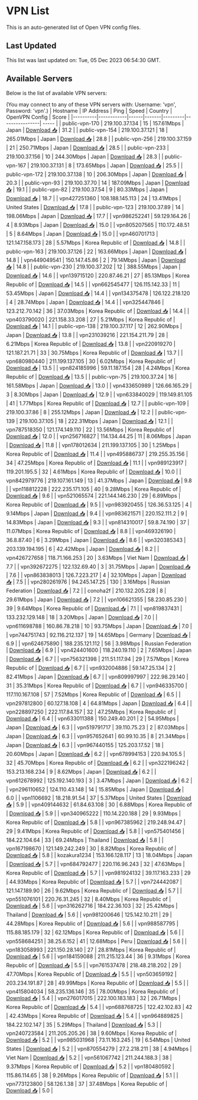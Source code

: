 # VPN List

This is an auto-generated list of Open VPN config files.

## Last Updated

This list was last updated on: Tue, 05 Dec 2023 06:54:30 GMT.

## Available Servers

Below is the list of available VPN servers:

(You may connect to any of these VPN servers with: Username: 'vpn', Password: 'vpn'.)
| Hostname | IP Address | Ping | Speed | Country | OpenVPN Config | Score |
|----------|------------|------|-------|---------|----------------| ----- |
| public-vpn-170 | 219.100.37.134 | 15 | 157.61Mbps | Japan | [Download 📥](./configs/server_0_JP.ovpn) | 31.2 |
| public-vpn-154 | 219.100.37.121 | 18 | 265.01Mbps | Japan | [Download 📥](./configs/server_1_JP.ovpn) | 28.8 |
| public-vpn-256 | 219.100.37.159 | 21 | 250.71Mbps | Japan | [Download 📥](./configs/server_2_JP.ovpn) | 28.5 |
| public-vpn-233 | 219.100.37.156 | 10 | 244.30Mbps | Japan | [Download 📥](./configs/server_3_JP.ovpn) | 28.3 |
| public-vpn-167 | 219.100.37.131 | 8 | 173.65Mbps | Japan | [Download 📥](./configs/server_4_JP.ovpn) | 25.5 |
| public-vpn-172 | 219.100.37.138 | 10 | 206.30Mbps | Japan | [Download 📥](./configs/server_5_JP.ovpn) | 20.3 |
| public-vpn-93 | 219.100.37.70 | 14 | 187.09Mbps | Japan | [Download 📥](./configs/server_6_JP.ovpn) | 19.1 |
| public-vpn-82 | 219.100.37.54 | 9 | 80.33Mbps | Japan | [Download 📥](./configs/server_7_JP.ovpn) | 18.7 |
| vpn427251360 | 108.188.145.113 | 24 | 13.41Mbps | United States | [Download 📥](./configs/server_8_US.ovpn) | 17.8 |
| public-vpn-123 | 219.100.37.89 | 14 | 198.06Mbps | Japan | [Download 📥](./configs/server_9_JP.ovpn) | 17.7 |
| vpn986252241 | 59.129.164.26 | 4 | 8.93Mbps | Japan | [Download 📥](./configs/server_10_JP.ovpn) | 15.0 |
| vpn805207565 | 110.172.48.51 | 5 | 8.64Mbps | Japan | [Download 📥](./configs/server_11_JP.ovpn) | 15.0 |
| vpn460701713 | 121.147.158.173 | 28 | 5.57Mbps | Korea Republic of | [Download 📥](./configs/server_12_KR.ovpn) | 14.8 |
| public-vpn-163 | 219.100.37.126 | 22 | 163.66Mbps | Japan | [Download 📥](./configs/server_13_JP.ovpn) | 14.8 |
| vpn449049541 | 150.147.45.86 | 2 | 79.14Mbps | Japan | [Download 📥](./configs/server_14_JP.ovpn) | 14.8 |
| public-vpn-230 | 219.100.37.202 | 12 | 388.55Mbps | Japan | [Download 📥](./configs/server_15_JP.ovpn) | 14.6 |
| vpn139715120 | 220.87.46.21 | 27 | 85.13Mbps | Korea Republic of | [Download 📥](./configs/server_16_KR.ovpn) | 14.5 |
| vpn662545477 | 126.115.142.33 | 11 | 53.45Mbps | Japan | [Download 📥](./configs/server_17_JP.ovpn) | 14.4 |
| vpn134375478 | 126.122.218.120 | 4 | 28.74Mbps | Japan | [Download 📥](./configs/server_18_JP.ovpn) | 14.4 |
| vpn325447846 | 123.212.70.142 | 36 | 37.03Mbps | Korea Republic of | [Download 📥](./configs/server_19_KR.ovpn) | 14.4 |
| vpn403790020 | 221.158.33.208 | 27 | 5.21Mbps | Korea Republic of | [Download 📥](./configs/server_20_KR.ovpn) | 14.1 |
| public-vpn-138 | 219.100.37.117 | 12 | 262.90Mbps | Japan | [Download 📥](./configs/server_21_JP.ovpn) | 13.8 |
| vpn231039216 | 221.154.211.79 | 28 | 6.21Mbps | Korea Republic of | [Download 📥](./configs/server_22_KR.ovpn) | 13.8 |
| vpn220919270 | 121.187.21.71 | 33 | 30.75Mbps | Korea Republic of | [Download 📥](./configs/server_23_KR.ovpn) | 13.7 |
| vpn680980440 | 211.199.137.105 | 30 | 6.02Mbps | Korea Republic of | [Download 📥](./configs/server_24_KR.ovpn) | 13.5 |
| vpn824185996 | 59.11.187.154 | 28 | 4.24Mbps | Korea Republic of | [Download 📥](./configs/server_25_KR.ovpn) | 13.5 |
| public-vpn-75 | 219.100.37.24 | 16 | 161.58Mbps | Japan | [Download 📥](./configs/server_26_JP.ovpn) | 13.0 |
| vpn433650989 | 126.66.165.29 | 3 | 8.30Mbps | Japan | [Download 📥](./configs/server_27_JP.ovpn) | 12.9 |
| vpn633840029 | 119.149.81.105 | 41 | 1.77Mbps | Korea Republic of | [Download 📥](./configs/server_28_KR.ovpn) | 12.7 |
| public-vpn-109 | 219.100.37.86 | 8 | 255.12Mbps | Japan | [Download 📥](./configs/server_29_JP.ovpn) | 12.2 |
| public-vpn-139 | 219.100.37.105 | 18 | 222.31Mbps | Japan | [Download 📥](./configs/server_30_JP.ovpn) | 12.1 |
| vpn787518350 | 121.174.149.110 | 22 | 13.56Mbps | Korea Republic of | [Download 📥](./configs/server_31_KR.ovpn) | 12.0 |
| vpn256716827 | 114.134.44.25 | 11 | 8.06Mbps | Japan | [Download 📥](./configs/server_32_JP.ovpn) | 11.8 |
| vpn178012634 | 211.199.137.105 | 30 | 1.25Mbps | Korea Republic of | [Download 📥](./configs/server_33_KR.ovpn) | 11.4 |
| vpn495886737 | 219.255.35.156 | 34 | 47.25Mbps | Korea Republic of | [Download 📥](./configs/server_34_KR.ovpn) | 11.1 |
| vpn989123917 | 119.201.195.5 | 32 | 4.61Mbps | Korea Republic of | [Download 📥](./configs/server_35_KR.ovpn) | 10.0 |
| vpn842979776 | 219.107.161.149 | 13 | 41.37Mbps | Japan | [Download 📥](./configs/server_36_JP.ovpn) | 9.8 |
| vpn118812228 | 222.235.171.105 | 40 | 9.28Mbps | Korea Republic of | [Download 📥](./configs/server_37_KR.ovpn) | 9.6 |
| vpn521065574 | 221.144.146.230 | 29 | 6.89Mbps | Korea Republic of | [Download 📥](./configs/server_38_KR.ovpn) | 9.5 |
| vpn983920455 | 126.36.53.125 | 4 | 9.14Mbps | Japan | [Download 📥](./configs/server_39_JP.ovpn) | 9.4 |
| vpn983621571 | 220.152.111.2 | 9 | 14.83Mbps | Japan | [Download 📥](./configs/server_40_JP.ovpn) | 9.3 |
| vpn814310017 | 59.8.74.190 | 37 | 11.07Mbps | Korea Republic of | [Download 📥](./configs/server_41_KR.ovpn) | 8.8 |
| vpn469326190 | 36.8.87.40 | 6 | 3.29Mbps | Japan | [Download 📥](./configs/server_42_JP.ovpn) | 8.6 |
| vpn320385343 | 203.139.194.195 | 6 | 42.42Mbps | Japan | [Download 📥](./configs/server_43_JP.ovpn) | 8.2 |
| vpn426727658 | 118.71.166.253 | 20 | 3.63Mbps | Viet Nam | [Download 📥](./configs/server_44_VN.ovpn) | 7.7 |
| vpn392672275 | 122.132.69.40 | 3 | 31.75Mbps | Japan | [Download 📥](./configs/server_45_JP.ovpn) | 7.6 |
| vpn863838013 | 126.7.223.217 | 4 | 32.10Mbps | Japan | [Download 📥](./configs/server_46_JP.ovpn) | 7.5 |
| vpn280261976 | 94.245.147.25 | 130 | 3.16Mbps | Russian Federation | [Download 📥](./configs/server_47_RU.ovpn) | 7.2 |
| conoha2f | 210.132.205.228 | 8 | 29.61Mbps | Japan | [Download 📥](./configs/server_48_JP.ovpn) | 7.2 |
| vpn106621355 | 58.230.85.230 | 39 | 9.64Mbps | Korea Republic of | [Download 📥](./configs/server_49_KR.ovpn) | 7.1 |
| vpn819837431 | 133.232.129.148 | 18 | 3.20Mbps | Japan | [Download 📥](./configs/server_50_JP.ovpn) | 7.0 |
| vpn611698788 | 160.86.78.218 | 10 | 93.75Mbps | Japan | [Download 📥](./configs/server_51_JP.ovpn) | 7.0 |
| vpn744751743 | 92.116.212.137 | 19 | 14.65Mbps | Germany | [Download 📥](./configs/server_52_DE.ovpn) | 6.9 |
| vpn624675890 | 188.235.121.112 | 56 | 3.98Mbps | Russian Federation | [Download 📥](./configs/server_53_RU.ovpn) | 6.9 |
| vpn424401600 | 118.240.19.110 | 2 | 7.65Mbps | Japan | [Download 📥](./configs/server_54_JP.ovpn) | 6.7 |
| vpn756321398 | 211.51.117.94 | 29 | 7.57Mbps | Korea Republic of | [Download 📥](./configs/server_55_KR.ovpn) | 6.7 |
| vpn932004886 | 59.147.25.134 | 2 | 82.41Mbps | Japan | [Download 📥](./configs/server_56_JP.ovpn) | 6.7 |
| vpn809997997 | 222.98.29.140 | 31 | 35.31Mbps | Korea Republic of | [Download 📥](./configs/server_57_KR.ovpn) | 6.7 |
| vpn946335700 | 117.110.167.108 | 57 | 7.52Mbps | Korea Republic of | [Download 📥](./configs/server_58_KR.ovpn) | 6.5 |
| vpn297812800 | 60.127.18.108 | 4 | 64.81Mbps | Japan | [Download 📥](./configs/server_59_JP.ovpn) | 6.4 |
| vpn228897250 | 222.117.84.157 | 32 | 47.25Mbps | Korea Republic of | [Download 📥](./configs/server_60_KR.ovpn) | 6.4 |
| vpn633011388 | 150.249.40.201 | 2 | 54.95Mbps | Japan | [Download 📥](./configs/server_61_JP.ovpn) | 6.3 |
| vpn519791717 | 39.110.75.23 | 2 | 87.03Mbps | Japan | [Download 📥](./configs/server_62_JP.ovpn) | 6.3 |
| vpn957652641 | 60.99.10.35 | 8 | 21.34Mbps | Japan | [Download 📥](./configs/server_63_JP.ovpn) | 6.3 |
| vpn967440155 | 125.203.17.52 | 18 | 20.60Mbps | Japan | [Download 📥](./configs/server_64_JP.ovpn) | 6.2 |
| vpn678994153 | 220.94.105.5 | 32 | 45.70Mbps | Korea Republic of | [Download 📥](./configs/server_65_KR.ovpn) | 6.2 |
| vpn322196242 | 153.213.168.234 | 9 | 8.62Mbps | Japan | [Download 📥](./configs/server_66_JP.ovpn) | 6.2 |
| vpn612678992 | 125.192.140.193 | 3 | 3.47Mbps | Japan | [Download 📥](./configs/server_67_JP.ovpn) | 6.2 |
| vpn296110652 | 124.110.43.148 | 14 | 15.85Mbps | Japan | [Download 📥](./configs/server_68_JP.ovpn) | 6.0 |
| vpn1106692 | 18.218.91.54 | 37 | 5.37Mbps | United States | [Download 📥](./configs/server_69_US.ovpn) | 5.9 |
| vpn409144632 | 61.84.63.108 | 30 | 6.88Mbps | Korea Republic of | [Download 📥](./configs/server_70_KR.ovpn) | 5.9 |
| vpn340965222 | 110.14.220.188 | 29 | 9.93Mbps | Korea Republic of | [Download 📥](./configs/server_71_KR.ovpn) | 5.8 |
| vpn967385962 | 219.248.94.47 | 29 | 9.41Mbps | Korea Republic of | [Download 📥](./configs/server_72_KR.ovpn) | 5.8 |
| vpn575401456 | 184.22.104.64 | 33 | 69.24Mbps | Thailand | [Download 📥](./configs/server_73_TH.ovpn) | 5.8 |
| vpn167198670 | 121.149.242.249 | 30 | 8.82Mbps | Korea Republic of | [Download 📥](./configs/server_74_KR.ovpn) | 5.8 |
| kozakura1234 | 153.166.128.117 | 13 | 18.04Mbps | Japan | [Download 📥](./configs/server_75_JP.ovpn) | 5.7 |
| vpn684792477 | 220.116.96.243 | 32 | 47.63Mbps | Korea Republic of | [Download 📥](./configs/server_76_KR.ovpn) | 5.7 |
| vpn981924132 | 39.117.163.233 | 29 | 44.93Mbps | Korea Republic of | [Download 📥](./configs/server_77_KR.ovpn) | 5.7 |
| vpn724442087 | 121.147.189.90 | 26 | 9.62Mbps | Korea Republic of | [Download 📥](./configs/server_78_KR.ovpn) | 5.7 |
| vpn551076101 | 220.76.31.245 | 32 | 8.40Mbps | Korea Republic of | [Download 📥](./configs/server_79_KR.ovpn) | 5.6 |
| vpn316262716 | 184.22.36.103 | 32 | 25.42Mbps | Thailand | [Download 📥](./configs/server_80_TH.ovpn) | 5.6 |
| vpn981200646 | 125.142.10.211 | 29 | 44.28Mbps | Korea Republic of | [Download 📥](./configs/server_81_KR.ovpn) | 5.6 |
| vpn988587795 | 115.88.185.179 | 32 | 62.12Mbps | Korea Republic of | [Download 📥](./configs/server_82_KR.ovpn) | 5.6 |
| vpn558684251 | 38.25.6.152 | 41 | 12.68Mbps | Peru | [Download 📥](./configs/server_83_PE.ovpn) | 5.6 |
| vpn183058993 | 221.150.28.140 | 27 | 28.81Mbps | Korea Republic of | [Download 📥](./configs/server_84_KR.ovpn) | 5.6 |
| vpn184159088 | 211.215.123.44 | 36 | 9.31Mbps | Korea Republic of | [Download 📥](./configs/server_85_KR.ovpn) | 5.5 |
| vpn761537478 | 218.48.218.202 | 29 | 47.70Mbps | Korea Republic of | [Download 📥](./configs/server_86_KR.ovpn) | 5.5 |
| vpn503659192 | 203.234.191.87 | 28 | 49.99Mbps | Korea Republic of | [Download 📥](./configs/server_87_KR.ovpn) | 5.5 |
| vpn415804034 | 58.235.136.146 | 35 | 78.00Mbps | Korea Republic of | [Download 📥](./configs/server_88_KR.ovpn) | 5.4 |
| vpn276017015 | 222.100.183.183 | 32 | 26.71Mbps | Korea Republic of | [Download 📥](./configs/server_89_KR.ovpn) | 5.4 |
| vpn688768725 | 122.42.102.83 | 42 | 42.43Mbps | Korea Republic of | [Download 📥](./configs/server_90_KR.ovpn) | 5.4 |
| vpn964889825 | 184.22.102.147 | 35 | 5.29Mbps | Thailand | [Download 📥](./configs/server_91_TH.ovpn) | 5.3 |
| vpn240723584 | 211.205.205.26 | 38 | 9.60Mbps | Korea Republic of | [Download 📥](./configs/server_92_KR.ovpn) | 5.2 |
| vpn985031968 | 73.11.163.245 | 19 | 6.54Mbps | United States | [Download 📥](./configs/server_93_US.ovpn) | 5.2 |
| vpn870554279 | 27.2.218.211 | 38 | 4.94Mbps | Viet Nam | [Download 📥](./configs/server_94_VN.ovpn) | 5.2 |
| vpn561067742 | 211.244.188.3 | 38 | 9.37Mbps | Korea Republic of | [Download 📥](./configs/server_95_KR.ovpn) | 5.2 |
| vpn180480592 | 115.86.114.65 | 38 | 9.26Mbps | Korea Republic of | [Download 📥](./configs/server_96_KR.ovpn) | 5.1 |
| vpn773123800 | 58.126.1.38 | 37 | 37.48Mbps | Korea Republic of | [Download 📥](./configs/server_97_KR.ovpn) | 5.0 |
